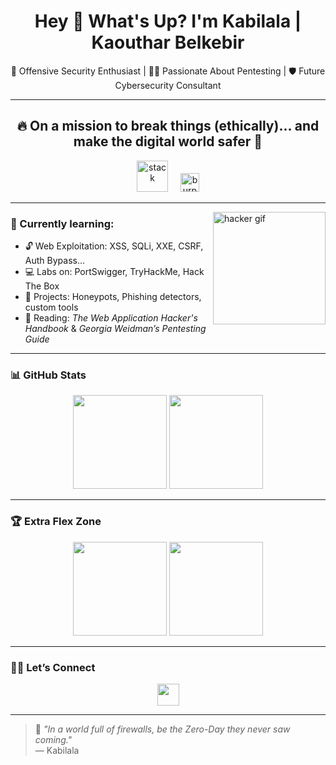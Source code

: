 <h1 align="center">Hey 👋 What's Up? I'm Kabilala | Kaouthar Belkebir</h1>

<p align="center">🚨 Offensive Security Enthusiast | 👩‍💻 Passionate About Pentesting | 🛡️ Future Cybersecurity Consultant</p>

---

<h2 align="center">🔥 On a mission to break things (ethically)... and make the digital world safer 🔐</h2>

<div align="center">
  <img src="https://skillicons.dev/icons?i=py,linux,bash,docker,git,aws" height="50" alt="stack" />
  <img width="12" />
  <img src="https://img.shields.io/badge/Burp%20Suite-orange?logo=burpsuite&logoColor=white&style=for-the-badge" height="30" alt="burp suite badge" />
</div>

---

<img align="right" height="180" src="https://media.giphy.com/media/qgQUggAC3Pfv687qPC/giphy.gif" alt="hacker gif" />

### 🧠 Currently learning:

- 🔓 Web Exploitation: XSS, SQLi, XXE, CSRF, Auth Bypass…
- 💻 Labs on: PortSwigger, TryHackMe, Hack The Box
- 🧪 Projects: Honeypots, Phishing detectors, custom tools
- 📖 Reading: *The Web Application Hacker's Handbook* & *Georgia Weidman’s Pentesting Guide*

---

### 📊 GitHub Stats

<div align="center">
  <img src="https://github-readme-stats.vercel.app/api?username=Kabilala&show_icons=true&count_private=true&theme=dracula" height="150" />
  <img src="https://github-readme-stats.vercel.app/api/top-langs/?username=Kabilala&layout=compact&theme=dracula" height="150" />
</div>

---

### 🏆 Extra Flex Zone

<div align="center">
  <img src="https://streak-stats.demolab.com?user=Kabilala&theme=dracula&hide_border=false&border_radius=5&mode=daily" height="150" />
  <img src="https://github-profile-trophy.vercel.app?username=Kabilala&theme=dracula&row=1&column=3" height="150" />
</div>

---

### 🕵️‍♀️ Let’s Connect

<div align="center">
  <a href="https://www.linkedin.com/in/kaouthar-belkebir-ab453223b" target="_blank">
    <img src="https://img.shields.io/static/v1?message=LinkedIn&logo=linkedin&label=&color=0077B5&logoColor=white&labelColor=&style=for-the-badge" height="35" />
  </a>
</div>

---

> 🧩 *"In a world full of firewalls, be the Zero-Day they never saw coming."*  
> — Kabilala
